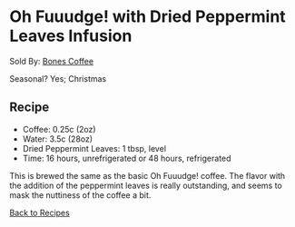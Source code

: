 # Oh Fuuudge! with Dried Peppermint Leaves Infusion
Sold By: [Bones Coffee](https://www.bonescoffee.com/products/oh-fuuudge-12oz)

Seasonal? Yes; Christmas

## Recipe
  * Coffee: 0.25c (2oz)
  * Water: 3.5c (28oz)
  * Dried Peppermint Leaves: 1 tbsp, level
  * Time: 16 hours, unrefrigerated or 48 hours, refrigerated

This is brewed the same as the basic Oh Fuuudge! coffee. The flavor with the addition of the peppermint leaves is really outstanding, and seems to mask the nuttiness of the coffee a bit.

[Back to Recipes](https://github.umn.edu/cdsmith/cold-brew-coffee/blob/master/recipes/README.md)
